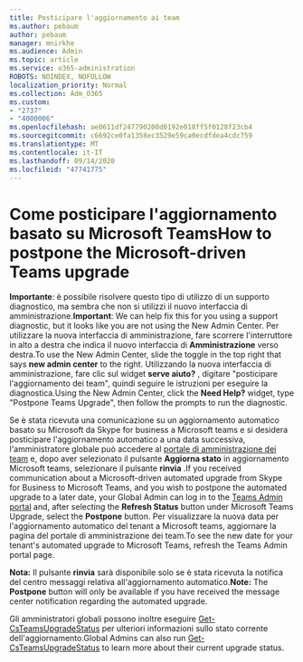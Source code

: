 ```yaml
---
title: Posticipare l'aggiornamento ai team
ms.author: pebaum
author: pebaum
manager: mnirkhe
ms.audience: Admin
ms.topic: article
ms.service: o365-administration
ROBOTS: NOINDEX, NOFOLLOW
localization_priority: Normal
ms.collection: Adm_O365
ms.custom:
- "2737"
- "4000006"
ms.openlocfilehash: ae0611df247790200d0192e018ff5f0128f23cb4
ms.sourcegitcommit: c6692ce0fa1358ec3529e59ca0ecdfdea4cdc759
ms.translationtype: MT
ms.contentlocale: it-IT
ms.lasthandoff: 09/14/2020
ms.locfileid: "47741775"
---
```

# <a name="how-to-postpone-the-microsoft-driven-teams-upgrade"></a><span data-ttu-id="6a7e1-102">Come posticipare l'aggiornamento basato su Microsoft Teams</span><span class="sxs-lookup"><span data-stu-id="6a7e1-102">How to postpone the Microsoft-driven Teams upgrade</span></span>

<span data-ttu-id="6a7e1-103">**Importante**: è possibile risolvere questo tipo di utilizzo di un supporto diagnostico, ma sembra che non si utilizzi il nuovo interfaccia di amministrazione.</span><span class="sxs-lookup"><span data-stu-id="6a7e1-103">**Important**: We can help fix this for you using a support diagnostic, but it looks like you are not using the New Admin Center.</span></span> <span data-ttu-id="6a7e1-104">Per utilizzare la nuova interfaccia di amministrazione, fare scorrere l'interruttore in alto a destra che indica il nuovo interfaccia di **Amministrazione** verso destra.</span><span class="sxs-lookup"><span data-stu-id="6a7e1-104">To use the New Admin Center, slide the toggle in the top right that says **new admin center** to the right.</span></span> <span data-ttu-id="6a7e1-105">Utilizzando la nuova interfaccia di amministrazione, fare clic sul widget **serve aiuto?** , digitare "posticipare l'aggiornamento dei team", quindi seguire le istruzioni per eseguire la diagnostica.</span><span class="sxs-lookup"><span data-stu-id="6a7e1-105">Using the New Admin Center, click the **Need Help?** widget, type "Postpone Teams Upgrade", then follow the prompts to run the diagnostic.</span></span>

<span data-ttu-id="6a7e1-106">Se è stata ricevuta una comunicazione su un aggiornamento automatico basato su Microsoft da Skype for business a Microsoft teams e si desidera posticipare l'aggiornamento automatico a una data successiva, l'amministratore globale può accedere al [portale di amministrazione dei team](https://admin.teams.microsoft.com/dashboard) e, dopo aver selezionato il pulsante **Aggiorna stato** in aggiornamento Microsoft teams, selezionare il pulsante **rinvia** .</span><span class="sxs-lookup"><span data-stu-id="6a7e1-106">If you received communication about a Microsoft-driven automated upgrade from Skype for Business to Microsoft Teams, and you wish to postpone the automated upgrade to a later date, your Global Admin can log in to the [Teams Admin portal](https://admin.teams.microsoft.com/dashboard) and, after selecting the **Refresh Status** button under Microsoft Teams Upgrade, select the **Postpone** button.</span></span> <span data-ttu-id="6a7e1-107">Per visualizzare la nuova data per l'aggiornamento automatico del tenant a Microsoft teams, aggiornare la pagina del portale di amministrazione dei team.</span><span class="sxs-lookup"><span data-stu-id="6a7e1-107">To see the new date for your tenant's automated upgrade to Microsoft Teams, refresh the Teams Admin portal page.</span></span>

<span data-ttu-id="6a7e1-108">**Nota:** Il pulsante **rinvia** sarà disponibile solo se è stata ricevuta la notifica del centro messaggi relativa all'aggiornamento automatico.</span><span class="sxs-lookup"><span data-stu-id="6a7e1-108">**Note:** The **Postpone** button will only be available if you have received the message center notification regarding the automated upgrade.</span></span> 

<span data-ttu-id="6a7e1-109">Gli amministratori globali possono inoltre eseguire [Get-CsTeamsUpgradeStatus](https://docs.microsoft.com/powershell/module/skype/get-csteamsupgradestatus?view=skype-ps) per ulteriori informazioni sullo stato corrente dell'aggiornamento.</span><span class="sxs-lookup"><span data-stu-id="6a7e1-109">Global Admins can also run [Get-CsTeamsUpgradeStatus](https://docs.microsoft.com/powershell/module/skype/get-csteamsupgradestatus?view=skype-ps) to learn more about their current upgrade status.</span></span>

